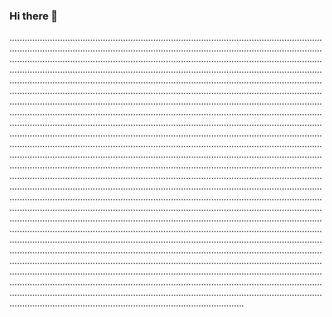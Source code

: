 ### Hi there 👋

.........................................................................................................................................................................................................................................................................................................................................................................................................................................................................................................................................................................................................................................................................................................................................................................................................................................................................................................................................................................................................................................................................................................................................................................................................................................................................................................................................................................................................................................................................................................................................................................................................................................................................................................................................................................................................................................................................................................................................................................................................................................................................................................................................................................................................................................................................................................................................................................................................................................................................................................................................................................................................................................................................................................................................................................................................................................................................................................................................................................................................................................................................................................................................................................................................................................................................................................................